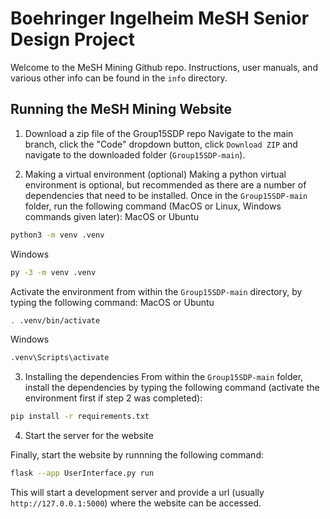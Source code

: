 # Boehringer Ingelheim MeSH Senior Design Project

Welcome to the MeSH Mining Github repo. Instructions, user manuals, and various other info can be found in the `info` directory.

## Running the MeSH Mining Website

1. Download a zip file of the Group15SDP repo
Navigate to the main branch, click the "Code" dropdown button, click `Download ZIP` and navigate to the downloaded folder (`Group15SDP-main`).

2. Making a virtual environment (optional)
Making a python virtual environment is optional, but recommended as there are a number of dependencies that need to be installed. Once in the `Group15SDP-main` folder, run the following command (MacOS or Linux, Windows commands given later):
MacOS or Ubuntu
```sh
python3 -m venv .venv
```
Windows
```sh
py -3 -m venv .venv
```

Activate the environment from within the `Group15SDP-main` directory, by typing the following command:
MacOS or Ubuntu
```sh
. .venv/bin/activate
```
Windows
```sh
.venv\Scripts\activate
```

3. Installing the dependencies
From within the `Group15SDP-main` folder, install the dependencies by typing the following command (activate the environment first if step 2 was completed):
```sh
pip install -r requirements.txt
```

4. Start the server for the website

Finally, start the website by runnning the following command:
```sh
flask --app UserInterface.py run
```

This will start a development server and provide a url (usually `http://127.0.0.1:5000`) where the website can be accessed.